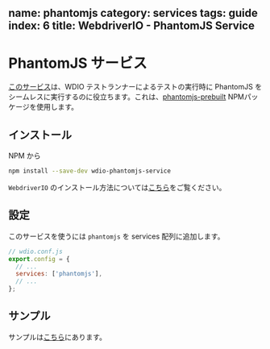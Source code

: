 name: phantomjs
category: services
tags: guide
index: 6
title: WebdriverIO - PhantomJS Service
---

PhantomJS サービス
==================

[このサービス](https://github.com/cognitom/wdio-phantomjs-service)は、WDIO テストランナーによるテストの実行時に PhantomJS をシームレスに実行するのに役立ちます。これは、[phantomjs-prebuilt](https://www.npmjs.com/package/phantomjs-prebuilt) NPMパッケージを使用します。

## インストール

NPM から

```bash
npm install --save-dev wdio-phantomjs-service
```

`WebdriverIO` のインストール方法については[こちら](http://webdriver.io/guide/getstarted/install.html)をご覧ください。

## 設定

このサービスを使うには `phantomjs` を services 配列に追加します。

```js
// wdio.conf.js
export.config = {
  // ...
  services: ['phantomjs'],
  // ...
};
```

## サンプル

サンプルは[こちら](https://github.com/cognitom/webdriverio-examples/tree/master/wdio-wo-local-selenium)にあります。
